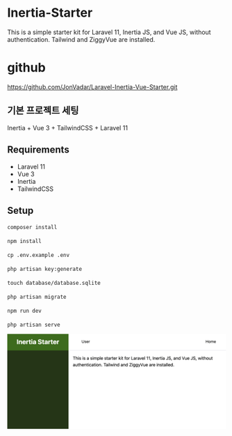 # Inertia-Starter
 This is a simple starter kit for Laravel 11, Inertia JS, and Vue JS, without authentication. Tailwind and ZiggyVue are installed.

# github
https://github.com/JonVadar/Laravel-Inertia-Vue-Starter.git

## 기본 프로젝트 세팅
Inertia + Vue 3 + TailwindCSS + Laravel 11 

## Requirements
- Laravel 11
- Vue 3
- Inertia
- TailwindCSS

## Setup
```
composer install

npm install

cp .env.example .env

php artisan key:generate

touch database/database.sqlite

php artisan migrate

npm run dev

php artisan serve
```

![alt text](image.png)
